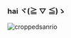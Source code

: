 ### hai ヾ(≧ ▽ ≦)ゝ

![croppedsanrio](https://github.com/user-attachments/assets/a9bfb3f2-b69d-4148-b8b6-5a8e2bb19aa4)



<!--
**jesslynhh/jesslynhh** is a ✨ _special_ ✨ repository because its `README.md` (this file) appears on your GitHub profile.

Here are some ideas to get you started:

- 🔭 I’m currently working on ...
- 🌱 I’m currently learning ...
- 👯 I’m looking to collaborate on ...
- 🤔 I’m looking for help with ...
- 💬 Ask me about ...
- 📫 How to reach me: ...
- 😄 Pronouns: ...
- ⚡ Fun fact: ...
-->
